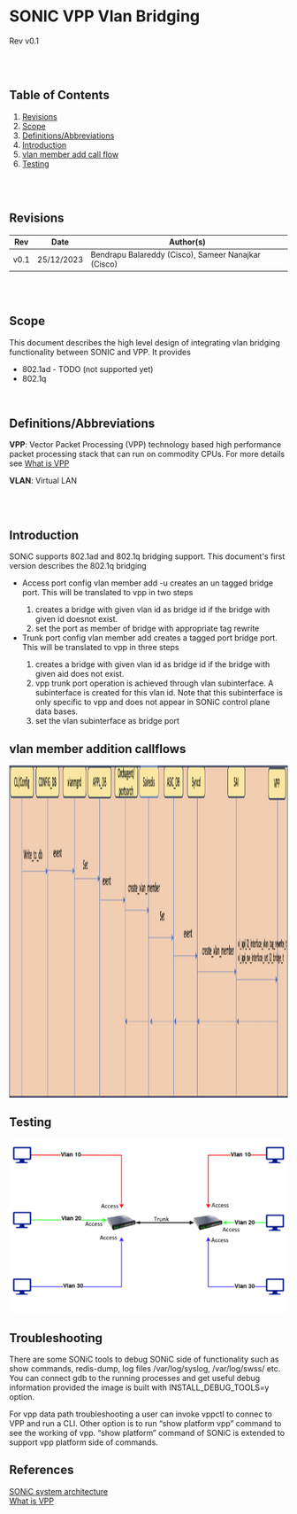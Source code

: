 # SONIC VPP Vlan Bridging
Rev v0.1

<br/>
<br/>

## Table of Contents

1. [Revisions](#item-1)
2. [Scope](#item-2)
3. [Definitions/Abbreviations](#item-3)
4. [Introduction](#item-4)
5. [vlan member add call flow](#item-5)
6. [Testing](#item-6)

<br/>
<br/>

<a id="item-1"></a>
## Revisions

| Rev | Date | Author(s) |
|-----|------|-----------|
|v0.1 | 25/12/2023 | Bendrapu Balareddy (Cisco), Sameer Nanajkar (Cisco) |


<br/>
<br/>

<a id="item-2"></a>
## Scope
This document describes the high level design of integrating vlan bridging functionality between SONIC and VPP. It provides
 - 802.1ad - TODO (not supported yet)
 - 802.1q

<br/>

<a id="item-3"></a>
## Definitions/Abbreviations
**VPP**: Vector Packet Processing (VPP) technology based high performance packet processing stack that can run on commodity CPUs. For more details see [What is VPP](https://wiki.fd.io/view/VPP/What_is_VPP%3F)

**VLAN**:  Virtual LAN


<br/>
<br/>

<a id="item-4"></a>
## Introduction
SONiC supports 802.1ad and 802.1q bridging support. This document's first version describes the 802.1q bridging 
 - Access port
   config vlan member add -u <portname> creates an un tagged bridge port. This will be translated to vpp in two steps
   1. creates a bridge with given vlan id as bridge id if the bridge with given id doesnot exist.
   2. set the port as member of bridge with appropriate tag rewrite
 - Trunk port
   config vlan member add  <portname> creates a tagged port bridge port. This will be translated to vpp in three steps
   1. creates a bridge with given vlan id as bridge id if the bridge with given aid does not exist.
   2. vpp trunk port operation is achieved through vlan subinterface. A subinterface is created for this vlan id. Note
      that this subinterface is only specific to vpp and does not appear in SONiC control plane data bases.
   3. set the vlan subinterface as bridge port

 
<a id="item-5"></a>
## vlan member addition callflows

<img src="vlan-bridge-callflow.png" alt="SONIC VPP vlan bridging call flows" width="1024" height="600" title="SONIC VPP vlan bridging call flows">



<a id="item-6"></a>
## Testing
 
![Vlan Bridge Topology](../vlan-bridge-topo.png) 
 
 
## Troubleshooting
There are some SONiC tools to debug SONiC side of functionality such as show commands, redis-dump, log files /var/log/syslog, /var/log/swss/ etc. You can connect gdb to the running processes and get useful debug information provided the image is built with INSTALL_DEBUG_TOOLS=y option.
 
For vpp data path troubleshooting a user can invoke vppctl to connec to VPP and run a CLI. Other option is to run “show platform vpp” command to see the working of vpp. “show platform” command of SONiC is extended to support vpp platform side of commands.

## References

[SONiC system architecture](https://github.com/sonic-net/SONiC/wiki/Architecture)\
[What is VPP](https://s3-docs.fd.io/vpp/23.06/)

